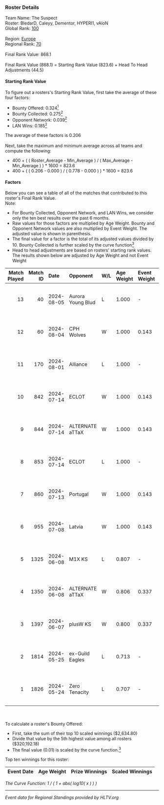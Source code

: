 ### Roster Details<br />
Team Name: The Suspect<br />
Roster: BledarD, Caleyy, Dementor, HYPERI1, vAloN<br />
Global Rank: [100](../standings_global.md)<br />
<br />
Region: [Europe]( ../standings_europe.md)<br />
Regional Rank: [70]( ../standings_europe.md)<br />
<br />
Final Rank Value:  868.1<br />
<br />
Final Rank Value (868.1) = Starting Rank Value (823.6) + Head To Head Adjustments (44.5)<br />

#### Starting Rank Value<br />
To figure out a rosters's Starting Rank Value, first take the average of these four factors:<br />
- Bounty Offered: 0.324[<sup>1</sup>](#table2)
- Bounty Collected: 0.275[<sup>2</sup>](#table1)
- Opponent Network: 0.039[<sup>2</sup>](#table1)
- LAN Wins: 0.185[<sup>2</sup>](#table1)

The average of these factors is 0.206<br />
<br />
Next, take the maximum and minimum average across all teams and compute the following:<br />
- 400 + ( ( Roster_Average - Min_Average ) / ( Max_Average - Min_Average ) ) * 1600 = 823.6
- 400 + ( ( 0.206 - 0.000 ) / ( 0.778 - 0.000 ) ) * 1600 = 823.6


#### Factors<br />
Below you can see a table of all of the matches that contributed to this roster's Final Rank Value.<br />
Note:<br />

- For Bounty Collected, Opponent Network, and LAN Wins, we consider only the ten best results over the past 6 months.
- Raw values for those factors are multiplied by Age Weight. Bounty and Opponent Network values are also multiplied by Event Weight. The adjusted value is shown in parenthesis.
- The final value for a factor is the total of its adjusted values divided by 10. Bounty Collected is further scaled by the curve function[<sup>3</sup>](#curveFunction)
- Head to head adjustments are based on rosters' starting rank values. The results shown below are adjusted by Age Weight and not Event Weight
<span id="table1"></span><br />


| Match Played | Match ID | Date       | Opponent          | W/L | Age Weight | Event Weight | Bounty Collected | Opponent Network | LAN Wins  | H2H Adj. | Roster                                    |
| -: | -: | :- | :- | :- | :- | :- | :- | :- | :- | -: | :- |
|           13 |       40 | 2024-08-05 | Aurora Young Blud | L   | 1.000      | -            | -                | -                | -         |   -10.48 | BledarD, Caleyy, Dementor, HYPERI1, vAloN |
|           12 |       60 | 2024-08-04 | CPH Wolves        | W   | 1.000      | 0.143        | 0.004 (0.001)    | 0.353 (0.050)    | 0 (0.000) |    14.05 | BledarD, Caleyy, Dementor, HYPERI1, vAloN |
|           11 |      170 | 2024-08-01 | Alliance          | L   | 1.000      | -            | -                | -                | -         |   -16.47 | BledarD, Caleyy, Dementor, HYPERI1, vAloN |
|           10 |      842 | 2024-07-14 | ECLOT             | W   | 1.000      | 0.143        | 0.061 (0.009)    | 0.537 (0.077)    | 0 (0.000) |    25.58 | BledarD, Caleyy, deb0, Dementor, HYPERI1  |
|            9 |      844 | 2024-07-14 | ALTERNATE aTTaX   | W   | 1.000      | 0.143        | 0.031 (0.004)    | 0.537 (0.077)    | 0 (0.000) |    18.08 | BledarD, Caleyy, deb0, Dementor, HYPERI1  |
|            8 |      853 | 2024-07-14 | ECLOT             | L   | 1.000      | -            | -                | -                | -         |    -4.97 | BledarD, Caleyy, deb0, Dementor, HYPERI1  |
|            7 |      860 | 2024-07-13 | Portugal          | W   | 1.000      | 0.143        | 0.003 (0.000)    | 0.115 (0.016)    | 0 (0.000) |     9.04 | BledarD, Caleyy, deb0, Dementor, HYPERI1  |
|            6 |      955 | 2024-07-08 | Latvia            | W   | 1.000      | 0.143        | 0.006 (0.001)    | 0.134 (0.019)    | 0 (0.000) |    16.75 | BledarD, Caleyy, deb0, Dementor, HYPERI1  |
|            5 |     1325 | 2024-06-08 | M1X KS            | L   | 0.807      | -            | -                | -                | -         |   -11.32 | BledarD, Caleyy, Dementor, HYPERI1, vAloN |
|            4 |     1350 | 2024-06-08 | ALTERNATE aTTaX   | W   | 0.806      | 0.337        | 0.031 (0.008)    | 0.537 (0.146)    | 1 (0.806) |    15.37 | BledarD, Caleyy, Dementor, HYPERI1, vAloN |
|            3 |     1397 | 2024-06-07 | plusW KS          | W   | 0.800      | 0.337        | 0.000 (0.000)    | 0.000 (0.000)    | 1 (0.800) |     2.28 | BledarD, Caleyy, Dementor, HYPERI1, vAloN |
|            2 |     1814 | 2024-05-25 | ex-Guild Eagles   | L   | 0.713      | -            | -                | -                | -         |    -9.76 | BledarD, Caleyy, Dementor, HYPERI1, vAloN |
|            1 |     1826 | 2024-05-24 | Zero Tenacity     | L   | 0.707      | -            | -                | -                | -         |    -3.68 | BledarD, Caleyy, Dementor, HYPERI1, vAloN |

<br />
<span id="table2"></span><br />
To calculate a roster's Bounty Offered:<br />

- First, take the sum of their top 10 scaled winnings ($2,634.80)
- Divide that value by the 5th highest value among all rosters ($320,192.18)
- The final value (0.01) is scaled by the curve function.[<sup>3</sup>](#curveFunction)

Top ten winnings for this roster:<br />

| Event Date | Age Weight | Prize Winnings | Scaled Winnings |
| :- | -: | :- | :- |


<span id="curveFunction"></span>_The Curve Function: 1 / ( 1 + abs( log10( x ) ) )_<br />

---
_Event data for Regional Standings provided by HLTV.org_<br />

